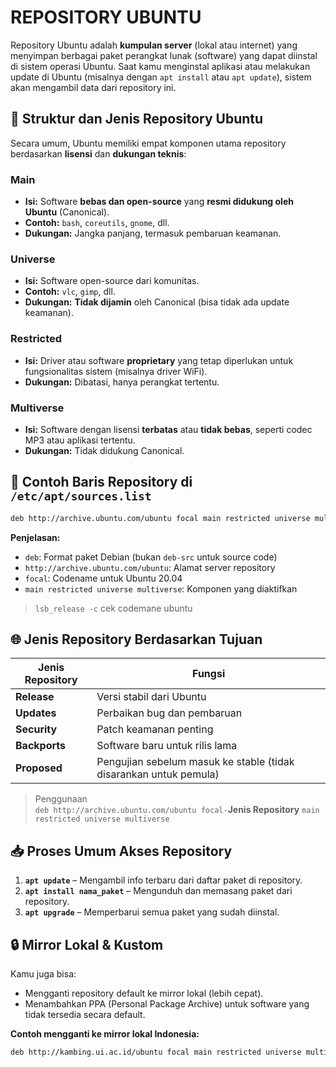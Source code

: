 # REPOSITORY UBUNTU

Repository Ubuntu adalah **kumpulan server** (lokal atau internet) yang menyimpan berbagai paket perangkat lunak (software) yang dapat diinstal di sistem operasi Ubuntu. Saat kamu menginstal aplikasi atau melakukan update di Ubuntu (misalnya dengan `apt install` atau `apt update`), sistem akan mengambil data dari repository ini.


## 🔧 Struktur dan Jenis Repository Ubuntu

Secara umum, Ubuntu memiliki empat komponen utama repository berdasarkan **lisensi** dan **dukungan teknis**:

### Main
- **Isi:** Software **bebas dan open-source** yang **resmi didukung oleh Ubuntu** (Canonical).
- **Contoh:** `bash`, `coreutils`, `gnome`, dll.
- **Dukungan:** Jangka panjang, termasuk pembaruan keamanan.

### Universe
- **Isi:** Software open-source dari komunitas.
- **Contoh:** `vlc`, `gimp`, dll.
- **Dukungan:** **Tidak dijamin** oleh Canonical (bisa tidak ada update keamanan).

### Restricted
- **Isi:** Driver atau software **proprietary** yang tetap diperlukan untuk fungsionalitas sistem (misalnya driver WiFi).
- **Dukungan:** Dibatasi, hanya perangkat tertentu.

### Multiverse
- **Isi:** Software dengan lisensi **terbatas** atau **tidak bebas**, seperti codec MP3 atau aplikasi tertentu.
- **Dukungan:** Tidak didukung Canonical.


## 📁 Contoh Baris Repository di `/etc/apt/sources.list`

```bash
deb http://archive.ubuntu.com/ubuntu focal main restricted universe multiverse
```

**Penjelasan:**
- `deb`: Format paket Debian (bukan `deb-src` untuk source code)
- `http://archive.ubuntu.com/ubuntu`: Alamat server repository
- `focal`: Codename untuk Ubuntu 20.04
- `main restricted universe multiverse`: Komponen yang diaktifkan

> `lsb_release -c` cek codemane ubuntu


## 🌐 Jenis Repository Berdasarkan Tujuan

| Jenis Repository | Fungsi |
|------------------|--------|
| **Release**      | Versi stabil dari Ubuntu |
| **Updates**      | Perbaikan bug dan pembaruan |
| **Security**     | Patch keamanan penting |
| **Backports**    | Software baru untuk rilis lama |
| **Proposed**     | Pengujian sebelum masuk ke stable (tidak disarankan untuk pemula) |

> Penggunaan <br>`deb http://archive.ubuntu.com/ubuntu focal-`**Jenis Repository** `main restricted universe multiverse`


## 📥 Proses Umum Akses Repository

1. **`apt update`** – Mengambil info terbaru dari daftar paket di repository.
2. **`apt install nama_paket`** – Mengunduh dan memasang paket dari repository.
3. **`apt upgrade`** – Memperbarui semua paket yang sudah diinstal.

## 🔒 Mirror Lokal & Kustom

Kamu juga bisa:
- Mengganti repository default ke mirror lokal (lebih cepat).
- Menambahkan PPA (Personal Package Archive) untuk software yang tidak tersedia secara default.

**Contoh mengganti ke mirror lokal Indonesia:**
```bash
deb http://kambing.ui.ac.id/ubuntu focal main restricted universe multiverse
```
